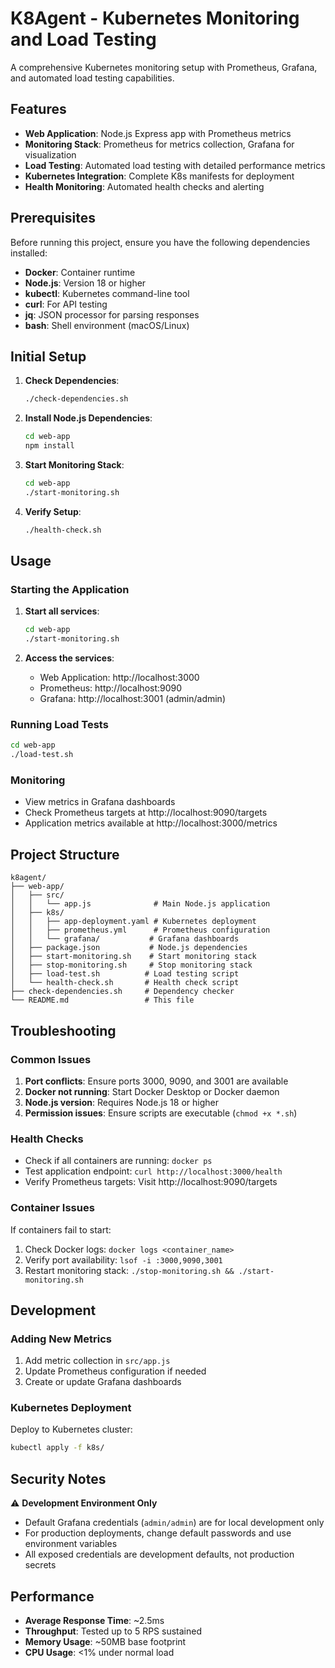 # K8Agent - Kubernetes Monitoring and Load Testing

A comprehensive Kubernetes monitoring setup with Prometheus, Grafana, and automated load testing capabilities.

## Features

- **Web Application**: Node.js Express app with Prometheus metrics
- **Monitoring Stack**: Prometheus for metrics collection, Grafana for visualization
- **Load Testing**: Automated load testing with detailed performance metrics
- **Kubernetes Integration**: Complete K8s manifests for deployment
- **Health Monitoring**: Automated health checks and alerting

## Prerequisites

Before running this project, ensure you have the following dependencies installed:

- **Docker**: Container runtime
- **Node.js**: Version 18 or higher
- **kubectl**: Kubernetes command-line tool
- **curl**: For API testing
- **jq**: JSON processor for parsing responses
- **bash**: Shell environment (macOS/Linux)

## Initial Setup

1. **Check Dependencies**:
   ```bash
   ./check-dependencies.sh
   ```

2. **Install Node.js Dependencies**:
   ```bash
   cd web-app
   npm install
   ```

3. **Start Monitoring Stack**:
   ```bash
   cd web-app
   ./start-monitoring.sh
   ```

4. **Verify Setup**:
   ```bash
   ./health-check.sh
   ```

## Usage

### Starting the Application

1. **Start all services**:
   ```bash
   cd web-app
   ./start-monitoring.sh
   ```

2. **Access the services**:
   - Web Application: http://localhost:3000
   - Prometheus: http://localhost:9090
   - Grafana: http://localhost:3001 (admin/admin)

### Running Load Tests

```bash
cd web-app
./load-test.sh
```

### Monitoring

- View metrics in Grafana dashboards
- Check Prometheus targets at http://localhost:9090/targets
- Application metrics available at http://localhost:3000/metrics

## Project Structure

```
k8agent/
├── web-app/
│   ├── src/
│   │   └── app.js              # Main Node.js application
│   ├── k8s/
│   │   ├── app-deployment.yaml # Kubernetes deployment
│   │   ├── prometheus.yml      # Prometheus configuration
│   │   └── grafana/           # Grafana dashboards
│   ├── package.json           # Node.js dependencies
│   ├── start-monitoring.sh    # Start monitoring stack
│   ├── stop-monitoring.sh     # Stop monitoring stack
│   ├── load-test.sh          # Load testing script
│   └── health-check.sh       # Health check script
├── check-dependencies.sh     # Dependency checker
└── README.md                 # This file
```

## Troubleshooting

### Common Issues

1. **Port conflicts**: Ensure ports 3000, 9090, and 3001 are available
2. **Docker not running**: Start Docker Desktop or Docker daemon
3. **Node.js version**: Requires Node.js 18 or higher
4. **Permission issues**: Ensure scripts are executable (`chmod +x *.sh`)

### Health Checks

- Check if all containers are running: `docker ps`
- Test application endpoint: `curl http://localhost:3000/health`
- Verify Prometheus targets: Visit http://localhost:9090/targets

### Container Issues

If containers fail to start:
1. Check Docker logs: `docker logs <container_name>`
2. Verify port availability: `lsof -i :3000,9090,3001`
3. Restart monitoring stack: `./stop-monitoring.sh && ./start-monitoring.sh`

## Development

### Adding New Metrics

1. Add metric collection in `src/app.js`
2. Update Prometheus configuration if needed
3. Create or update Grafana dashboards

### Kubernetes Deployment

Deploy to Kubernetes cluster:
```bash
kubectl apply -f k8s/
```

## Security Notes

⚠️ **Development Environment Only**
- Default Grafana credentials (`admin/admin`) are for local development only
- For production deployments, change default passwords and use environment variables
- All exposed credentials are development defaults, not production secrets

## Performance

- **Average Response Time**: ~2.5ms
- **Throughput**: Tested up to 5 RPS sustained
- **Memory Usage**: ~50MB base footprint
- **CPU Usage**: <1% under normal load
